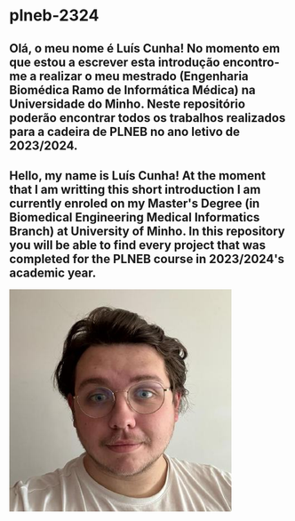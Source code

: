 # plneb-2324

Olá, o meu nome é Luís Cunha! No momento em que estou a 
escrever esta introdução encontro-me a realizar o meu 
mestrado (Engenharia Biomédica Ramo de Informática Médica) 
na Universidade do Minho.
Neste repositório poderão encontrar todos os trabalhos 
realizados para a cadeira de PLNEB no ano letivo de 
2023/2024.
---
Hello, my name is Luís Cunha! At the moment that I am 
writting this short introduction I am currently enroled
on my Master's Degree (in Biomedical Engineering Medical 
Informatics Branch) at University of Minho. In this 
repository you will be able to find every project that 
was completed for the PLNEB course in 2023/2024's 
academic year.
---
![eu.png](Dados%2Feu.png)
